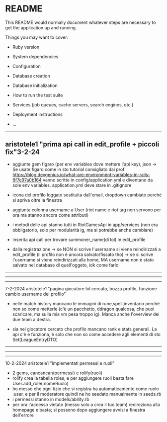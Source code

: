 # README

This README would normally document whatever steps are necessary to get the
application up and running.

Things you may want to cover:

* Ruby version

* System dependencies

* Configuration

* Database creation

* Database initialization

* How to run the test suite

* Services (job queues, cache servers, search engines, etc.)

* Deployment instructions

* ...

-------------------------------------
aristotele1 "prima api call in edit_profile + piccoli fix"3-2-24
-------------------------------------
- aggiunte gem figaro (per env variables dove mettere l'api key), json
 -> Se usate figaro come in sto tutorial consigliato dai prof https://blog.devgenius.io/what-are-environment-variables-in-rails-6f7e97a0b164
vanno scritte in config/application.yml e diventano da sole env variables.
application.yml deve stare in .gitignore

- icona del profilo loggato sostituita dall'email, dropdown cambiato perchè si apriva oltre la finestra

- aggiunta colonna username a User (riot name e riot tag non servono per ora ma stanno ancora come attributi)

- i metodi delle api stanno tutti in RiotGamesApi in app/services (non era obbligatorio, solo per modularità ig, ma si potrebbe anche cambiare)

- inserita api call per trovare summoner_name(di lol) in edit_profile

- dalla registrazione
-> se NON si scrive l'username si viene reindirizzati a edit_profile (il profilo 
 non è ancora salvato/fissato tho)
-> se si scrive l'username si viene reindirizzati alla home, MA username non è stato salvato nel database di quell'oggeto, idk come farlo

-------------------------------------
-------------------------------------

------------------------------------------------
7-2-2024
aristotele1 "pagina giocatore lol cercato, bozza profilo, funzione cambio username del profilo" 

- nelle match history mancano le immagini di rune,spell,inventario perchè non so come metterle (c'è un pacchetto, ddragon qualcosa, che puoi scaricare, ma sulla mia vm pesa troppo ig). Manca anche l'overview dei due team a destra.

- sia nel giocatore cercato che profilo mancano rank e stats generali. La api c'è e funziona, è solo che non so come accedere agli elementi di sto Set[LeagueEntryDTO]

-------------------------------------------------
_________________________________________________


-------------------------------------------------
10-2-2024
aristotele1 "implementati permessi e ruoli"

- 2 gems, cancancan(permessi) e rolify(ruoli)
- rolify crea la tabella roles, e per aggiungere ruoli basta fare User.add_role(:nomeRuolo)
- ho messo che ogni tizio che si registra ha automaticamente come ruolo :user, e per il moderatore quindi ne ho seedato manualmente in seeds.rb
- i permessi stanno in models/ability.rb
- per ora l'accesso vietato (messo solo a crea il tuo team) redireziona alla homepage e basta; si possono dopo aggiungere avvisi a finestra dell'errore
